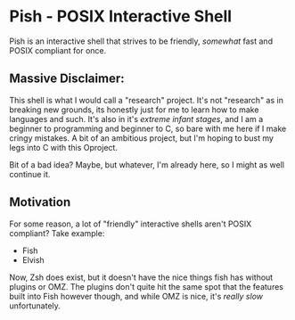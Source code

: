 # Pish - POSIX Interactive Shell

Pish is an interactive shell that strives to be friendly, _somewhat_ fast and
POSIX compliant for once.

## Massive Disclaimer:

This shell is what I would call a "research" project. It's not "research" as 
in breaking new grounds, its honestly just for me to learn how to make 
languages and such. It's also in it's _extreme infant stages_, and I am a 
beginner to programming and beginner to C, so bare with me here if I make 
cringy mistakes. A bit of an ambitious project, but I'm hoping to bust my 
legs into C with this Oproject. 

Bit of a bad idea? Maybe, but whatever, I'm already here, so I might as well 
continue it.

## Motivation

For some reason, a lot of "friendly" interactive shells aren't POSIX compliant?
Take example:
- Fish
- Elvish

Now, Zsh does exist, but it doesn't have the nice things fish has without 
plugins or OMZ. The plugins don't quite hit the same spot that the features
built into Fish however though, and while OMZ is nice, it's _really slow_ 
unfortunately.
